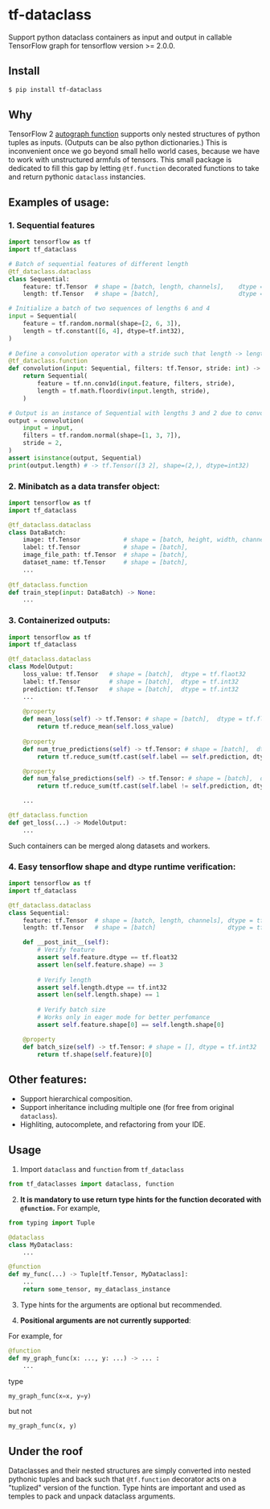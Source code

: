 # tf-dataclass

[comment]: <> (Tensorlfow Autograph pythonic dataclass support.)

[comment]: <> (## Why?)
Support python dataclass containers as input and output in callable TensorFlow graph 
  for tensorflow version >= 2.0.0.

## Install
```bash
$ pip install tf-dataclass
```

## Why
TensorFlow 2 
[autograph function](https://www.tensorflow.org/api_docs/python/tf/function)
supports only nested structures of python tuples as inputs.
(Outputs can be also python dictionaries.)
This is inconvenient once we go beyond small hello world cases,
because we have to work with unstructured armfuls of tensors.
This small package is dedicated to fill this gap by letting 
```@tf.function``` 
decorated functions to take and return pythonic 
```dataclass``` 
instancies. 

[comment]: <> (In contrast with )

[comment]: <> (```tensorflow.nest```)

[comment]: <> (we have full support its compositions, inheritence, and .)

## Examples of usage:
### 1. Sequential features

```python
import tensorflow as tf
import tf_dataclass

# Batch of sequential features of different length
@tf_dataclass.dataclass
class Sequential:
    feature: tf.Tensor  # shape = [batch, length, channels],    dtype = tf.float32
    length: tf.Tensor   # shape = [batch],                      dtype = tf.int32

# Initialize a batch of two sequences of lengths 6 and 4
input = Sequential(
    feature = tf.random.normal(shape=[2, 6, 3]),
    length = tf.constant([6, 4], dtype=tf.int32),
)
    
# Define a convolution operator with a stride such that length -> length / stride
@tf_dataclass.function
def convolution(input: Sequential, filters: tf.Tensor, stride: int) -> Sequential:
    return Sequential(
        feature = tf.nn.conv1d(input.feature, filters, stride),
        length = tf.math.floordiv(input.length, stride),
    )

# Output is an instance of Sequential with lengths 3 and 2 due to convolution stride = 2
output = convolution(
    input = input,
    filters = tf.random.normal(shape=[1, 3, 7]),
    stride = 2,
)
assert isinstance(output, Sequential)
print(output.length) # -> tf.Tensor([3 2], shape=(2,), dtype=int32)
```

### 2. Minibatch as a data transfer object:
```python
import tensorflow as tf
import tf_dataclass

@tf_dataclass.dataclass
class DataBatch:
    image: tf.Tensor            # shape = [batch, height, width, channels], dtype = tf.flaot32
    label: tf.Tensor            # shape = [batch],                          dtype = tf.int32
    image_file_path: tf.Tensor  # shape = [batch],                          dtype = tf.string
    dataset_name: tf.Tensor     # shape = [batch],                          dtype = tf.string
    ...
    
@tf_dataclass.function
def train_step(input: DataBatch) -> None:
    ...
```

### 3. Containerized outputs:
```python
import tensorflow as tf
import tf_dataclass

@tf_dataclass.dataclass
class ModelOutput:
    loss_value: tf.Tensor   # shape = [batch],  dtype = tf.flaot32
    label: tf.Tensor        # shape = [batch],  dtype = tf.int32
    prediction: tf.Tensor   # shape = [batch],  dtype = tf.int32
    ...
    
    @property
    def mean_loss(self) -> tf.Tensor: # shape = [batch],  dtype = tf.float32
        return tf.reduce_mean(self.loss_value)
    
    @property
    def num_true_predictions(self) -> tf.Tensor: # shape = [batch],  dtype = tf.int32
        return tf.reduce_sum(tf.cast(self.label == self.prediction, dtype=tf.int32))

    @property
    def num_false_predictions(self) -> tf.Tensor: # shape = [batch],  dtype = tf.int32
        return tf.reduce_sum(tf.cast(self.label != self.prediction, dtype=tf.int32))

    ...

@tf_dataclass.function
def get_loss(...) -> ModelOutput:
    ...
```
Such containers can be merged along datasets and workers.

### 4. Easy tensorflow shape and dtype runtime verification:
```python
import tensorflow as tf
import tf_dataclass

@tf_dataclass.dataclass
class Sequential:
    feature: tf.Tensor  # shape = [batch, length, channels], dtype = tf.flaot32
    length: tf.Tensor   # shape = [batch]                    dtype = tf.int32

    def __post_init__(self):
        # Verify feature
        assert self.feature.dtype == tf.float32
        assert len(self.feature.shape) == 3
        
        # Verify length
        assert self.length.dtype == tf.int32
        assert len(self.length.shape) == 1
        
        # Verify batch size
        # Works only in eager mode for better perfomance  
        assert self.feature.shape[0] == self.length.shape[0]

    @property
    def batch_size(self) -> tf.Tensor: # shape = [], dtype = tf.int32
        return tf.shape(self.feature)[0]

```

## Other features:
* Support hierarchical composition.
* Support inheritance including multiple one (for free from original ```dataclass```).
* Highliting, autocomplete, and refactoring from your IDE.

## Usage
1. Import ```dataclass``` and ```function``` from ```tf_dataclass```
```python
from tf_dataclasses import dataclass, function
```
2. <strong>It is mandatory to use return type hints for the function decorated with ```@function```.</strong>
For example,
```python
from typing import Tuple

@dataclass
class MyDataclass:
    ...

@function
def my_func(...) -> Tuple[tf.Tensor, MyDataclass]:
    ...
    return some_tensor, my_dataclass_instance
```
3. Type hints for the arguments are optional but recommended.

4. <strong>Positional arguments are not currently supported</strong>:

For example, for
```python
@function
def my_graph_func(x: ..., y: ...) -> ... :
    ...
```
type
```python
my_graph_func(x=x, y=y)
```
but not
```python
my_graph_func(x, y)
```

## Under the roof
Dataclasses and their nested structures are simply converted into nested pythonic tuples and back such that 
```@tf.function``` 
decorator acts on a "tuplized" version of the function. 
Type hints are important and used as temples to pack and unpack dataclass arguments. 

